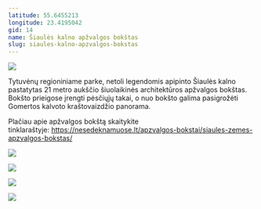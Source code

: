 ```yaml
---
latitude: 55.6455213
longitude: 23.4195042
gid: 14
name: Šiaulės kalno apžvalgos bokštas
slug: siaules-kalno-apzvalgos-bokstas
---
```

![](https://doc-04-ag-mymaps.googleusercontent.com/untrusted/hostedimage/ihucu48q9m5s1hftel5u85tfdc/562u8anuujhkg0ar3vbma070cg/1641717000000/-WPmm_dsOCr8C_2Ftfdhs7CzXYdOD0wc/*/6AIsG_vbyOiH5gBSsTd5faadokSxuUW4xmUzsEkQqk2qPn9wv1Gl_YDPcRFvgxJFZibF7ZjvWFQxTZ4T4xvvaLw-AW3q_U5HnV_rubGQI04GPP3OHwJ1zJ2ID7hq5pbkuE5_mODqYHGJOCUtR4fLFDQubxiIxQRmpXIMdvhaghcx0SVQ_HgpIBQ9CBnyqE2JKdw?session=0&fife)  
  
Tytuvėnų regioniniame parke, netoli legendomis apipinto Šiaulės kalno pastatytas 21 metro aukščio šiuolaikinės architektūros apžvalgos bokštas. Bokšto prieigose įrengti pėsčiųjų takai, o nuo bokšto galima pasigrožėti Gomertos kalvoto kraštovaizdžio panorama.  
  
Plačiau apie apžvalgos bokštą skaitykite tinklaraštyje: https://nesedeknamuose.lt/apzvalgos-bokstai/siaules-zemes-apzvalgos-bokstas/  
  
![](https://doc-0o-ag-mymaps.googleusercontent.com/untrusted/hostedimage/ihucu48q9m5s1hftel5u85tfdc/8np8qg79altc9s31lf9gqlq8fc/1641717000000/-WPmm_dsOCr8C_2Ftfdhs7CzXYdOD0wc/*/6AIsG_vbhWM5WgYa1iiImlNPvnJXJJAaLbt8ohCk06AGelJS-3L3VlFrAnOnG91hrLdyHPoV5YzDQOBTrcz1ON1rJ9jcek9Bnp5UQh_N6t2Q9LVLXJc4r08lmSCx7Brw_4WFk1cY3rvlERB3-Pkl6_lEO33r9_T22-kZ84XMziinAMMXIcTUS4ojEkoESLVqkLg?session=0&fife)  
  
![](https://doc-0c-ag-mymaps.googleusercontent.com/untrusted/hostedimage/ihucu48q9m5s1hftel5u85tfdc/v44cmru8k6n3s0ga9fjsvl0dlc/1641717000000/-WPmm_dsOCr8C_2Ftfdhs7CzXYdOD0wc/*/6AIsG_vaMAmPGIE3ziT_CLikKvLy8yemQCzJDxf8AXdK93Pmuxcd8aHIP1jiE96PvNNeg8HYIF1oMYx1dWmMI-DVsC1g92WNYHtcakcC7YzqvLOqSR7nFIkoFP9VcuvXSsgjrTVJIrBNIZsmU-EKyB4G0_AQVfp4T4mdxpJcw6d7KDDtkkyGmZmeBo1MFj_gwuQ?session=0&fife)  
  
![](https://doc-0s-ag-mymaps.googleusercontent.com/untrusted/hostedimage/ihucu48q9m5s1hftel5u85tfdc/6j87vev1lcq3nmm1fovmd4guao/1641717000000/-WPmm_dsOCr8C_2Ftfdhs7CzXYdOD0wc/*/6AIsG_vaMzs52UUR_7FAbXqx2RGtSZsEhl_egZPDoyaLuWKvkn5g_-XQWRgYqoXqC7FP6aHwtBjchQX-P6WJSjP1ii8EFvSbNoYon-MT2nJjUuaH1Tpu3tzGvims0G2B8YkHzmn4gTIJz7lWfVWhlKHw2RneHpJgFdq9C99IVmYFem8DZ02Z7y2Wrn429FqNbsg?session=0&fife)  
  
![](https://doc-0k-ag-mymaps.googleusercontent.com/untrusted/hostedimage/ihucu48q9m5s1hftel5u85tfdc/sjpg56ablg5h1vcuv481bmp2us/1641717000000/-WPmm_dsOCr8C_2Ftfdhs7CzXYdOD0wc/*/6AIsG_vZqCSjXQ7H6aPmQJCsCM6OF8zT69ECbPYfzSEoc0xbHXTYQAr0r0PSblWNSRSmDtl0FChlSnBpEmU8F8k8nBnTZaKK0enRqkysj0Tqd70wGaNrP3X3DzKrB_Kuji4YLVoM9agzqvSFTe8zV__tgfcSqo5QBkWbsz0II6QkZ8WVpJCtHlqTJ6JrIfJc42w?session=0&fife)

